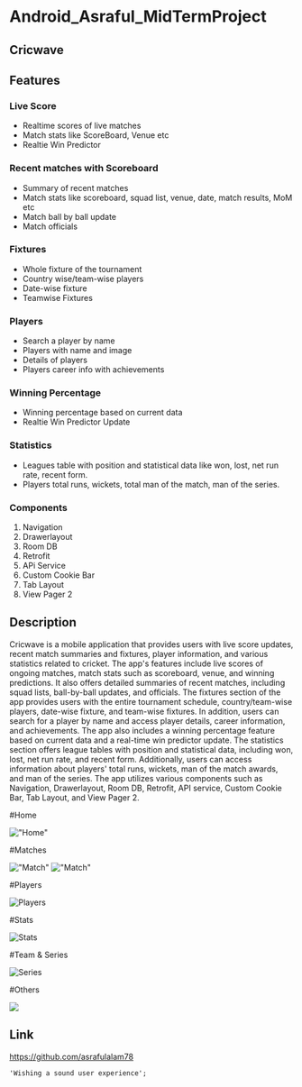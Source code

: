 # Android_Asraful_MidTermProject


## Cricwave


## Features

### Live Score

* Realtime scores of live matches
* Match stats like ScoreBoard, Venue etc
* Realtie Win Predictor

### Recent matches with Scoreboard

* Summary of recent matches
* Match stats like scoreboard, squad list, venue, date, match results, MoM etc
* Match ball by ball update
* Match officials

### Fixtures

* Whole fixture of the tournament
* Country wise/team-wise players
* Date-wise fixture
* Teamwise Fixtures

### Players


* Search a player by name
* Players with name and image
* Details of players
* Players career info with achievements 

### Winning Percentage

* Winning percentage based on current data
* Realtie Win Predictor Update
 
### Statistics

* Leagues table with position and statistical data like won, lost, net run rate, recent form.
* Players total runs, wickets, total man of the match, man of the series.

### Components
1. Navigation 
2. Drawerlayout
2. Room DB
3. Retrofit
4. APi Service
5. Custom Cookie Bar
6. Tab Layout
7. View Pager 2



## Description
Cricwave is a mobile application that provides users with live score updates, recent match summaries and fixtures, player information, and various statistics related to cricket.
The app's features include live scores of ongoing matches, match stats such as scoreboard, venue, and winning predictions. It also offers detailed summaries of recent matches, including squad lists, ball-by-ball updates, and officials.
The fixtures section of the app provides users with the entire tournament schedule, country/team-wise players, date-wise fixture, and team-wise fixtures. In addition, users can search for a player by name and access player details, career information, and achievements.
The app also includes a winning percentage feature based on current data and a real-time win predictor update. The statistics section offers league tables with position and statistical data, including won, lost, net run rate, and recent form. Additionally, users can access information about players' total runs, wickets, man of the match awards, and man of the series.
The app utilizes various components such as Navigation, Drawerlayout, Room DB, Retrofit, API service, Custom Cookie Bar, Tab Layout, and View Pager 2.

#Home

!["Home"](./images/home.png )

#Matches 

!["Match"](./image/matches.png )
!["Match"](./image/matchdetails.png )

#Players

![Players](./image/player.png )


#Stats 

![Stats](./image/rankingandstats.png)

#Team & Series

![Series](./image/teamsandseries.png)

#Others

![](./image/notification.jpg)



## Link
https://github.com/asrafulalam78

```
'Wishing a sound user experience';

```
